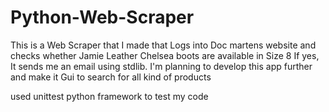 # Python-Web-Scraper

This is a Web Scraper that I made that Logs into Doc martens website and checks whether Jamie Leather Chelsea boots are available in Size 8
 If yes, It sends me an email using stdlib. 
 I'm planning to develop this app further and make it Gui to search for all kind of products
 
 used unittest python framework to test my code
